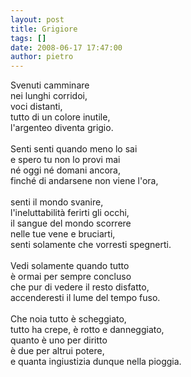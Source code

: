 ```yaml
---
layout: post
title: Grigiore
tags: []
date: 2008-06-17 17:47:00
author: pietro
---
```

Svenuti camminare<br/>nei lunghi corridoi,<br/>voci distanti,<br/>tutto di un colore inutile,<br/>l'argenteo diventa grigio.<br/><br/>Senti senti quando meno lo sai<br/>e spero tu non lo provi mai<br/>né oggi né domani ancora,<br/>finché di andarsene non viene l'ora,<br/><br/>senti il mondo svanire,<br/>l'ineluttabilità ferirti gli occhi,<br/>il sangue del mondo scorrere<br/>nelle tue vene e bruciarti,<br/>senti solamente che vorresti spegnerti.<br/><br/>Vedi solamente quando tutto<br/>è ormai per sempre concluso<br/>che pur di vedere il resto disfatto,<br/>accenderesti il lume del tempo fuso.<br/><br/>Che noia tutto è scheggiato,<br/>tutto ha crepe, è rotto e danneggiato,<br/>quanto è uno per diritto<br/>è due per altrui potere,<br/>e quanta ingiustizia dunque nella pioggia.
